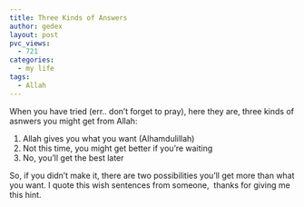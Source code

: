 ```yaml
---
title: Three Kinds of Answers
author: gedex
layout: post
pvc_views:
  - 721
categories:
  - my life
tags:
  - Allah
---
```


When you have tried (err.. don’t forget to pray), here they are, three kinds of asnwers you might get from Allah:

1.  Allah gives you what you want (Alhamdulillah)
2.  Not this time, you might get better if you’re waiting
3.  No, you’ll get the best later

So, if you didn’t make it, there are two possibilities you’ll get more than what you want. I quote this wish sentences from someone,  thanks for giving me this hint.
